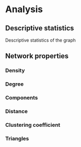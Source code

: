 # Analysis

## Descriptive statistics
Descriptive statistics of the graph

## Network properties

### Density

### Degree

### Components

### Distance

### Clustering coefficient

### Triangles
